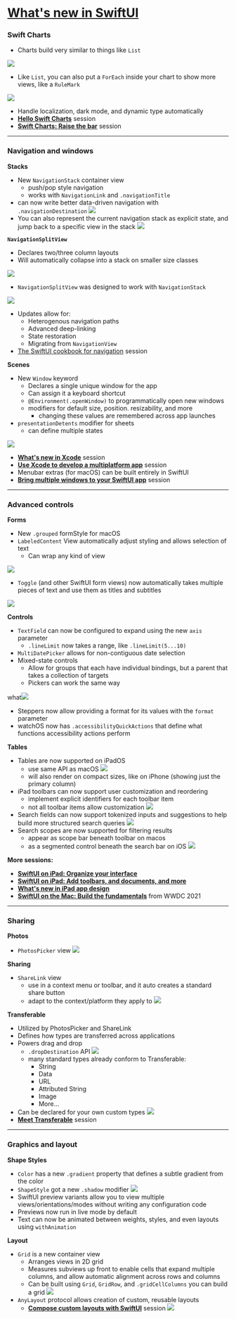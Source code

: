 # [**What's new in SwiftUI**](https://developer.apple.com/videos/play/wwdc2022-10052)

### **Swift Charts**

* Charts build very similar to things like `List`

![](images/swiftUI/party_chart1.png)

* Like `List`, you can also put a `ForEach` inside your chart to show more views, like a `RuleMark`

![](images/swiftUI/party_chart2.png)

* Handle localization, dark mode, and dynamic type automatically
* [**Hello Swift Charts**](./Hello%20Swift%20Charts.md) session
* [**Swift Charts: Raise the bar**](./Swift%20Charts%20-%20Raise%20the%20bar.md) session

---

### **Navigation and windows**

**Stacks**

* New `NavigationStack` container view
	* push/pop style navigation
	* works with `NavigationLink` and `.navigationTitle`
* can now write better data-driven navigation with `.navigationDestination`
	![](images/swiftUI/navigation_destination.png)
*  You can also represent the current navigation stack as explicit state, and jump back to a specific view in the stack
	![](images/swiftUI/navigation_explicit.png)

**`NavigationSplitView`**

* Declares two/three column layouts
* Will automatically collapse into a stack on smaller size classes

![](images/swiftUI/navigation_split_view.png)

* `NavigationSplitView` was designed to work with `NavigationStack`

![](images/swiftUI/navigation_duo.png)

* Updates allow for:
	* Heterogenous navigation paths
	* Advanced deep-linking
	* State restoration
	* Migrating from `NavigationView`
* [The SwiftUI cookbook for navigation](./The%20SwiftUI%20cookbook%20for%20navigation.md) session

**Scenes**

* New `Window` keyword
	* Declares a single unique window for the app
	* Can assign it a keyboard shortcut
	* `@Environment(.openWindow)` to programmatically open new windows
	* modifiers for default size, position. resizability, and more
		* changing these values are remembered across app launches
* `presentationDetents` modifier for sheets
	* can define multiple states

![](images/swiftUI/half_sheet.png)

* [**What's new in Xcode**](./What's%20new%20in%20Xcode.md) session
* [**Use Xcode to develop a multiplatform app**](https://developer.apple.com/videos/play/wwdc2022-110371) session
* Menubar extras (for macOS) can be built entirely in SwiftUI
* [**Bring multiple windows to your SwiftUI app**](./Bring%20multiple%20windows%20to%20your%20SwiftUI%20app.md) session

---

### **Advanced controls**

**Forms**

* New `.grouped` formStyle for macOS
* `LabeledContent` View automatically adjust styling and allows selection of text
	* Can wrap any kind of view

![](images/swiftUI/labeled_content.png)

* `Toggle` (and other SwiftUI form views) now automatically takes multiple pieces of text and use them as titles and subtitles

![](images/swiftUI/toggle_titles.png)

**Controls**

* `TextField` can now be configured to expand using the new `axis` parameter
	* `.lineLimit` now takes a range, like `.lineLimit(5...10)`
* `MultiDatePicker` allows for non-contiguous date selection
* Mixed-state controls
	* Allow for groups that each have individual bindings, but a parent that takes a collection of targets
	* Pickers can work the same way

what![](images/swiftUI/mixed_state_controls.png)
	
* Steppers now allow providing a format for its values with the `format` parameter
* watchOS now has `.accessibilityQuickActions` that define what functions accessibility actions perform

**Tables**

* Tables are now supported on iPadOS
	* use same API as macOS
	![](images/swiftUI/ipad_table.png)
	* will also render on compact sizes, like on iPhone (showing just the primary column)
* iPad toolbars can now support user customization and reordering
	* implement explicit identifiers for each toolbar item
	* not all toolbar items allow customization
![](images/swiftUI/customize_toolbar.png)
* Search fields can now support tokenized inputs and suggestions to help build more structured search queries
	![](images/swiftUI/search_tokenized.png)
* Search scopes are now supported for filtering results
	* appear as scope bar beneath toolbar on macos
	* as a segmented control beneath the search bar on iOS
	![](images/swiftUI/search_scope.png)

**More sessions:**

* [**SwiftUI on iPad: Organize your interface**](./SwiftUI%20on%20iPad%20-%20Organize%20your%20interface.md)
* [**SwiftUI on iPad: Add toolbars, and documents, and more**](./SwiftUI%20on%20iPad%20-%20Add%20toolbars%2C%20titles%2C%20and%20more.md)
* [**What's new in iPad app design**](./What's%20new%20in%20iPad%20app%20design.md)
* [**SwiftUI on the Mac: Build the fundamentals**](https://developer.apple.com/videos/play/wwdc2021/10062/) from WWDC 2021

---

### **Sharing**

**Photos**
* `PhotosPicker` view
![](images/swiftUI/photos_picker.png)
	
**Sharing**
* `ShareLink` view
	* use in a context menu or toolbar, and it auto creates a standard share button
	* adapt to the context/platform they apply to
	![](images/swiftUI/sharelink.png)
	
**Transferable**
* Utilized by PhotosPicker and ShareLink
* Defines how types are transferred across applications
* Powers drag and drop
	* `.dropDestination` API
	![](images/swiftUI/drop_destination.png)
	* many standard types already conform to Transferable:
		* String
		* Data
		* URL
		* Attributed String
		* Image
		* More...
* Can be declared for your own custom types
![](images/swiftUI/transferable.png)
* [**Meet Transferable**](./Meet%20Transferable.md) session

---

### **Graphics and layout**

**Shape Styles**
* `Color` has a new `.gradient` property that defines a subtle gradient from the color
* `ShapeStyle` got a new `.shadow` modifier
![](images/swiftUI/shape_shadow.png)
* SwiftUI preview variants allow you to view multiple views/orientations/modes without writing any configuration code
* Previews now run in live mode by default
* Text can now be animated between weights, styles, and even layouts using `withAnimation`

**Layout**
* `Grid` is a new container view
	* Arranges views in 2D grid
	* Measures subviews up front to enable cells that expand multiple columns, and allow automatic alignment across rows and columns
	* Can be built using `Grid`, `GridRow`, and `.gridCellColumns` you can build a grid
	![](images/swiftUI/grid.png)
* `AnyLayout` protocol allows creation of custom, reusable layouts
	* [**Compose custom layouts with SwiftUI**](./Compose%20custom%20layouts%20with%20SwiftUI.md) session
	![](images/swiftUI/anylayout.png)
